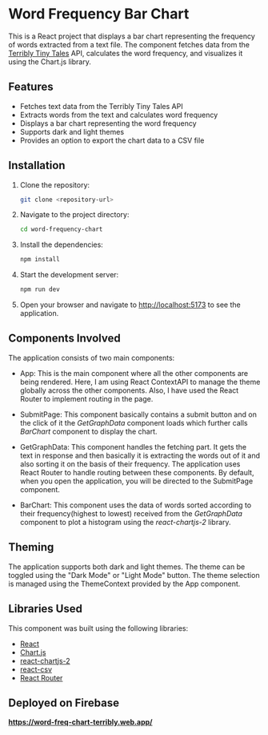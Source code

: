 
# Word Frequency Bar Chart

This is a React project that displays a bar chart representing the frequency of words extracted from a text file. The component fetches data from the [Terribly Tiny Tales](https://www.terriblytinytales.com/test.txt) API, calculates the word frequency, and visualizes it using the Chart.js library.

## Features

- Fetches text data from the Terribly Tiny Tales API
- Extracts words from the text and calculates word frequency
- Displays a bar chart representing the word frequency
- Supports dark and light themes
- Provides an option to export the chart data to a CSV file

## Installation

1. Clone the repository:

   ```bash
   git clone <repository-url>
   ```

2. Navigate to the project directory:

   ```bash
   cd word-frequency-chart
   ```

3. Install the dependencies:

   ```bash
   npm install
   ```

4. Start the development server:

   ```bash
   npm run dev
   ```

5. Open your browser and navigate to [http://localhost:5173](http://localhost:5173) to see the application.


## Components Involved 
The application consists of two main components:

- App: This is the main component where all the other components are being rendered. Here, I am using React ContextAPI to manage the theme globally across the other components. Also, I have used the React Router to implement routing in the page.

- SubmitPage: This component basically contains a submit button and on the click of it the *GetGraphData* component loads which further calls *BarChart* component to display the chart.

- GetGraphData: This component handles the fetching part. It gets the text in response and then basically it is extracting the words out of it and also sorting it on the basis of their frequency. The application uses React Router to handle routing between these components. By default, when you open the application, you will be directed to the SubmitPage component.

- BarChart: This component uses the data of words sorted according to their frequency(highest to lowest) received from the *GetGraphData* component to plot a histogram using the *react-chartjs-2* library.

## Theming
The application supports both dark and light themes. The theme can be toggled using the "Dark Mode" or "Light Mode" button. The theme selection is managed using the ThemeContext provided by the App component.

## Libraries Used

This component was built using the following libraries:

- [React](https://reactjs.org/)
- [Chart.js](https://www.chartjs.org/)
- [react-chartjs-2](https://www.npmjs.com/package/react-chartjs-2)
- [react-csv](https://www.npmjs.com/package/react-csv)
- [React Router](https://reactrouter.com/en/main)

## Deployed on Firebase
**https://word-freq-chart-terribly.web.app/**

